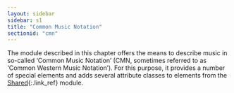 ```yaml
---
layout: sidebar
sidebar: s1
title: "Common Music Notation"
sectionid: "cmn"
---
```


<span class="div">
   
   The module described in this chapter offers the means to describe music in so-called
   ‘Common Music Notation’ (CMN, sometimes referred to as
   ‘Common Western Music Notation’). For this purpose, it provides a number of
   special elements and adds several attribute classes to elements from the [Shared](/v3/guidelines/shared.html
   "Shared Elements, Models, and Attributes"){:.link_ref} module.
   
   
   
   
   
</span>